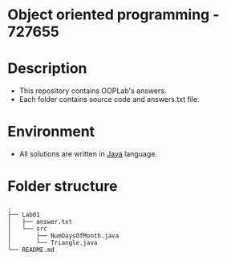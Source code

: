 # Object oriented programming - 727655
# Description
* This repository contains OOPLab's answers.
* Each folder contains source code and answers.txt file.
# Environment
* All solutions are written in [Java](https://en.wikipedia.org/wiki/Java_(programming_language)) language.
# Folder structure
```
.
├── Lab01
│   ├── answer.txt
│   └── src
│       ├── NumDaysOfMonth.java
│       └── Triangle.java
└── README.md
```
